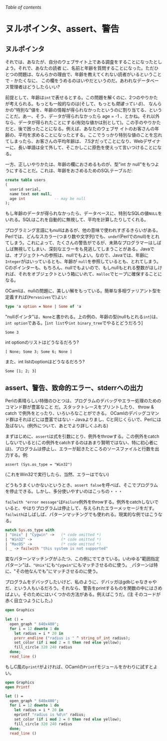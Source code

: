 <!-- ((! set title ヌルポインタ、assert、警告 !)) ((! set learn !)) -->

*Table of contents*

ヌルポインタ、assert、警告
========================

ヌルポインタ
------------

それでは、あなたが、自分のウェブサイト上である調査をすることになったとしよう。それで、あなたの読者
に、名前と年齢を質問することになった。ただひとつの問題は、なんらかの理由で、年齢を教えてくれない読者がいるということで - かたくなに、
この欄をうめるのはいやだというのだ。あわれなデータベース管理者はどうしたらいい?

前提として、年齢は`int`で表せるとする。この問題を解くのに、2つのやりかたが考えられる。もっとも一般的なのは(そして、もっとも*間違っている*)、
なんらかの"特別な"値を、年齢の情報が得られなかったというのに割り当てる、ということだ。あー、そう、データが得られなかったら
age = -1
、とかね。それ以外なら、データが得られたことにする(有効な値かは別として)。この手のやりかただと、後で困ったことになる。例えば、あなたのウェブサ
イトのお客さんの年齢の、平均を求めることになったとする。ここでうっかり特別な値のことを忘れてしまったら、お客さんの平均年齢は、
7.5才だってことになり、Webデザイナーに、長い単語は全て外して、そこかしこに原色を使えって言いつけることになる。

一方、正しいやりかたは、年齢の欄におさめるものが、型"int か
null"をもつようにすることだ。これは、年齢をおさめるためのSQLテーブルだ:

```SQL
create table users
(
  userid serial,
  name text not null,
  age int             -- may be null
);
```

もし年齢のデータが得られなかったら、データベースに、特別なSQLの値`NULL`をいれる。SQLはこれを自動的に無視して、平均を計算したりしてくれる。

プログラミング言語にもnullはあるが、他の意味で使われすぎるきらいがある。Perlでは、どんなスカラー(つまり数や文字列)でも、`undef`(Perlでのnull)をとれてしまう。これによって、たくさんの警告がでるが、未熟なプログラマーはしばしば無視してしまい、深刻なエラーをも見逃してしまうことがある。Javaでは、オブジェクトへの参照は、nullでもよい。なので、Javaでは、年齢に`Integer`がはいっているとも、年齢が
`null`を参照しているとも、とれてしまう。Cのポインターも、もちろん、nullでもよいので、もしnullもとれる整数がほしければ、それをオブジェクトという箱にいれて、`malloc`でヒープに確保することになる。

OCamlは、nullの問題に、美しい解をもっている。簡単な多相ヴァリアント型を定義すれば(`Pervasives`で)よい:

```ocaml
type 'a option = None | Some of 'a
```

"nullポインタ"は、`None`と書かれる。上の例の、年齢の型(nullもとれる`int`)は、`int option`である。[`int list`や`int binary_tree`でやるとどうだろう]

```ocamltop
Some 3
```

int optionのリストはどうなるだろう?

```ocamltop
[ None; Some 3; Some 6; None ]
```

また、int listのoptionはどうなるだろう?

```ocamltop
Some [1; 2; 3]
```

assert、警告、致命的エラー、stderrへの出力
----------------------------------------

Perlの素晴らしい特徴のひとつは、プログラムのデバッグやエラー処理のためのコマンド群が豊富なこと
だ。スタックトレースをプリントしたり、 throw &　catch で例外をとったり、いろいろなことができる。
OCamlのデバッグコマンド群はそれほどには豊富ではない -
Javaよりまし、Cと同じくらいで、Perlには及ばない。(例外について、あとでより詳しくふれる)

まずはじめに、`assert`は式を引数にとり、例外をthrowする。この例外をcatchしないでいると(この例外をcatchするのはあまり賢明ではない、特に初心者には)、プログラムは停止し、エラーが起きたところのソースファイルと行数を出力する。例:

```ocamltop
assert (Sys.os_type = "Win32")
```

(これをWin32で実行したら、当然、エラーはでない)

どうもうまくいかないというとき、`assert false`を呼べば、そこでプログラムを停止できる。しかし、多分使いやすいのはこっちの・・・

`failwith "error message"`は`Failure`例外をthrowする。例外をcatchしないでいると、やはりプログラムは停止して、与えられたエラーメッセージをだす。`failwith`はしばしば、パターンマッチングでも使われる。現実的な例ではこうなる。

```ocaml
match Sys.os_type with
| "Unix" | "Cygwin" ->   (* code omitted *)
| "Win32" ->             (* code omitted *)
| "MacOS" ->             (* code omitted *)
| _ -> failwith "this system is not supported"
```

変なパターンマッチングがふたつ、この例にでてきている。いわゆる"範囲指定パターン"は、`"Unix"`にも`"Cygwin"`にもマッチさせるのに使う。`_`パターンは特に、"その他なんでも"にマッチさせるのに使う。

プログラムをデバッグしたいけど、私のように、デバッガはgdbじゃなきゃやだ、という人もいるだろう。それなら、警告をprintするものを関数の中にはさめばよい。そのためにはいくつかの方法がある。例えばこうだ。(注
そのコードが赤く目立つようにした。)

```ocaml
open Graphics
  
let () =
  open_graph " 640x480";
  for i = 12 downto 1 do
    let radius = i * 20 in
    prerr_endline ("radius is " ^ string_of_int radius);
    set_color (if i mod 2 = 0 then red else yellow);
    fill_circle 320 240 radius
  done;
  read_line ()
```

もしC風の`printf`がよければ、OCamlの`Printf`モジュールをかわりに試すとよい。

```ocaml
open Graphics
open Printf

let () =
  open_graph " 640x480";
  for i = 12 downto 1 do
    let radius = i * 20 in
    eprintf "radius is %d\n" radius;
    set_color (if i mod 2 = 0 then red else yellow);
    fill_circle 320 240 radius
  done;
  read_line ()
```
